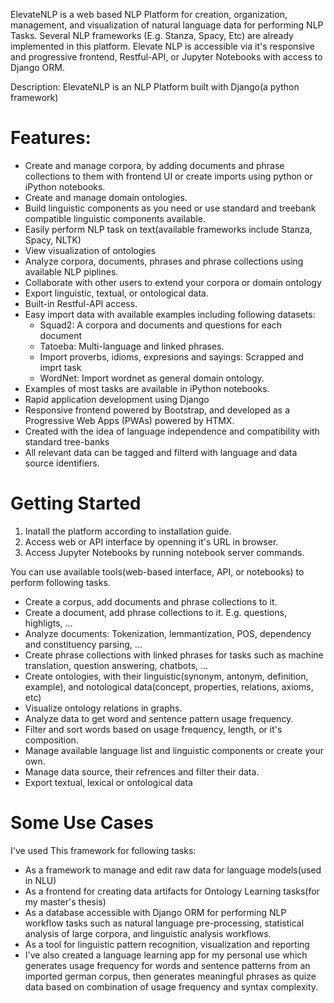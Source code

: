 
ElevateNLP is a web based NLP Platform for creation, organization, management, and visualization of natural language data for performing NLP Tasks.
Several NLP frameworks (E.g. Stanza, Spacy, Etc) are already implemented in this platform.
Elevate NLP is accessible via it's responsive and progressive frontend, Restful-API, or Jupyter Notebooks with access to Django ORM.

Description:
ElevateNLP is an NLP Platform built with Django(a python framework)

# Features:
* Create and manage corpora, by adding documents and phrase collections to them with frontend UI or create imports using python or iPython notebooks.
* Create and manage domain ontologies.
* Build linguistic components as you need or use standard and treebank compatible linguistic components available.
* Easily perform NLP task on text(available frameworks include Stanza, Spacy, NLTK)
* View visualization of ontologies
* Analyze corpora, documents, phrases and phrase collections using available NLP piplines.
* Collaborate with other users to extend your corpora or domain ontology
* Export linguistic, textual, or ontological data.
* Built-in Restful-API access.
* Easy import data with available examples including following datasets:
	* Squad2: A corpora and documents and questions for each document
	* Tatoeba: Multi-language and linked phrases.
	* Import proverbs, idioms, expresions and sayings: Scrapped and imprt task
	* WordNet: Import wordnet as general domain ontology.
* Examples of most tasks are available in iPython notebooks.
* Rapid application development using Django
* Responsive frontend powered by Bootstrap, and developed as a Progressive Web Apps (PWAs) powered by HTMX.
* Created with the idea of language independence and compatibility with standard tree-banks
* All relevant data can be tagged and filterd with language and data source identifiers.

# Getting Started
1. Inatall the platform according to installation guide.
2. Access web or API interface by openning it's URL in browser.
3. Access Jupyter Notebooks by running notebook server commands.

You can use available tools(web-based interface, API, or notebooks) to perform following tasks.
* Create a corpus, add documents and phrase collections to it.
* Create a document, add phrase collections to it. E.g. questions, highligts, ...
* Analyze documents: Tokenization, lemmantization, POS, dependency and constituency parsing, ...
* Create phrase collections with linked phrases for tasks such as machine translation, question answering, chatbots, ...
* Create ontologies, with their linguistic(synonym, antonym, definition, example), and notological data(concept, properties, relations, axioms, etc)
* Visualize ontology relations in graphs.
* Analyze data to get word and sentence pattern usage frequency.
* Filter and sort words based on usage frequency, length, or it's composition.
* Manage available language list and linguistic components or create your own.
* Manage data source, their refrences and filter their data.
* Export textual, lexical or ontological data

# Some Use Cases
I've used This framework for following tasks:
* As a framework to manage and edit raw data for language models(used in NLU)
* As a frontend for creating data artifacts for Ontology Learning tasks(for my master's thesis)
* As a database accessible with Django ORM for performing NLP workflow tasks such as natural language pre-processing, statistical analysis of large corpora, and linguistic analysis workflows.
* As a tool for linguistic pattern recognition, visualization and reporting
* I've also created a language learning app for my personal use which generates usage frequency for words and sentence patterns from an imported german corpus, then generates meaningful phrases as quize data based on combination of usage frequency and syntax complexity.
